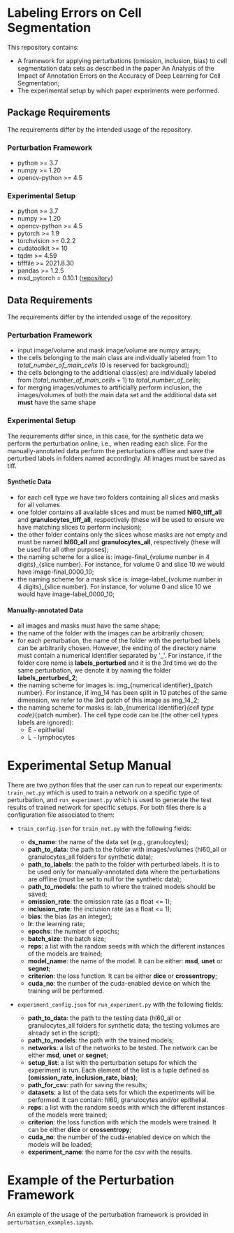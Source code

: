 # Labeling Errors on Cell Segmentation
This repository contains:
- A framework for applying perturbations (omission, inclusion, bias) to cell segmentation data sets as described in the paper An Analysis of the Impact of Annotation Errors on the
Accuracy of Deep Learning for Cell Segmentation;
- The experimental setup by which paper experiments were performed.

## Package Requirements
The requirements differ by the intended usage of the repository.

### Perturbation Framework
- python >= 3.7
- numpy >= 1.20
- opencv-python >= 4.5

### Experimental Setup
- python >= 3.7
- numpy >= 1.20
- opencv-python >= 4.5
- pytorch >= 1.9
- torchvision >= 0.2.2
- cudatoolkit >= 10
- tqdm >= 4.59
- tifffile >= 2021.8.30
- pandas >= 1.2.5
- msd_pytorch = 0.10.1 ([repository](https://github.com/ahendriksen/msd_pytorch))

## Data Requirements
The requirements differ by the intended usage of the repository.

### Perturbation Framework
- input image/volume and mask image/volume are numpy arrays;
- the cells belonging to the main class are individually labeled from 1 to *total_number_of_main_cells* (0 is reserved for background);
- the cells belonging to the additional class(es) are individually labeled from (*total_number_of_main_cells* + 1) to *total_number_of_cells*;
- for merging images/volumes to artificially perform inclusion, the images/volumes of both the main data set and the additional data set **must** have the same shape

### Experimental Setup
The requirements differ since, in this case, for the synthetic data we perform the perturbation online, i.e., when reading each slice. For the manually-annotated data perform the perturbations offline and save the perturbed labels in folders named accordingly.
All images must be saved as tiff.
#### Synthetic Data
- for each cell type we have two folders containing all slices and masks for all volumes
- one folder contains all available slices and must be named **hl60_tiff_all** and **granulocytes_tiff_all**, respectively (these will be used to ensure we have matching slices to perform inclusion);
- the other folder contains only the slices whose masks are not empty and must be named **hl60_all** and **granulocytes_all**, respectively (these will be used for all other purposes);
- the naming scheme for a slice is: image-final_{volume number in 4 digits}_{slice number}. For instance, for volume 0 and slice 10 we would have image-final_0000_10;
- the naming scheme for a mask slice is: image-label_{volume number in 4 digits}_{slice number}. For instance, for volume 0 and slice 10 we would have image-label_0000_10;


#### Manually-annotated Data
- all images and masks must have the same shape;
- the name of the folder with the images can be arbitrarily chosen;
- for each perturbation, the name of the folder with the perturbed labels can be arbitrarily chosen. However, the ending of the directory name must contain a numerical identifier separated by '_'. For instance, if the folder core name is **labels_perturbed** and it is the 3rd time we do the same perturbation, we denote it by naming the folder **labels_perturbed_2**;
- the naming scheme for images is: img_{numerical identifier}_{patch number}. For instance, if img_14 has been split in 10 patches of the same dimension, we refer to the 3rd patch of this image as img_14_2;
- the naming scheme for masks is: lab_{numerical identifier}_{cell type code}_{patch number}. The cell type code can be (the other cell types labels are ignored):
  - E - epithelial
  - L - lymphocytes

# Experimental Setup Manual
There are two python files that the user can run to repeat our experiments: `train_net.py` which is used to train a network on a specific type of perturbation, and `run_experiment.py` which is used to generate the test results of trained network for specific setups.
For both files there is a configuration file associated to them:
- `train_config.json` for `train_net.py` with the following fields:
  - **ds_name**: the name of the data set (e.g., granulocytes);
  - **path_to_data**: the path to the folder with images/volumes (hl60_all or granulocytes_all folders for synthetic data);
  - **path_to_labels**: the path to the folder with perturbed labels. It is to be used only for manually-annotated data where the perturbations are offline (must be set to null for the synthetic data);
  - **path_to_models**: the path to where the trained models should be saved;
  - **omission_rate**: the omission rate (as a float <= 1);
  - **inclusion_rate**: the inclusion rate (as a float <= 1);
  - **bias**: the bias (as an integer);
  - **lr**: the learning rate;
  - **epochs**: the number of epochs;
  - **batch_size**: the batch size;
  - **reps**: a list with the random seeds with which the different instances of the models are trained;
  - **model_name**: the name of the model. It can be either: **msd**, **unet** or **segnet**;
  - **criterion**: the loss function. It can be either **dice** or **crossentropy**;
  - **cuda_no**: the number of the cuda-enabled device on which the training will be performed.

- `experiment_config.json` for `run_experiment.py` with the following fields:
  - **path_to_data**: the path to the testing data (hl60_all or granulocytes_all folders for synthetic data; the testing volumes are already set in the script);
  - **path_to_models**: the path with the trained models;
  - **networks**: a list of the networks to be tested. The network can be either **msd**, **unet** or **segnet**;
  - **setup_list**: a list with the perturbation setups for which the experiment is run. Each element of the list is a tuple defined as **(omission_rate, inclusion_rate, bias)**;
  - **path_for_csv**: path for saving the results;
  - **datasets**: a list of the data sets for which the experiments will be performed. It can contain: hl60, granulocytes and/or epithelial.
  - **reps**: a list with the random seeds with which the different instances of the models were trained;
  - **criterion**: the loss function with which the models were trained. It can be either **dice** or **crossentropy**;
  - **cuda_no**: the number of the cuda-enabled device on which the models will be loaded;
  - **experiment_name**: the name for the csv with the results.


# Example of the Perturbation Framework
An example of the usage of the perturbation framework is provided in `perturbation_examples.ipynb`.

